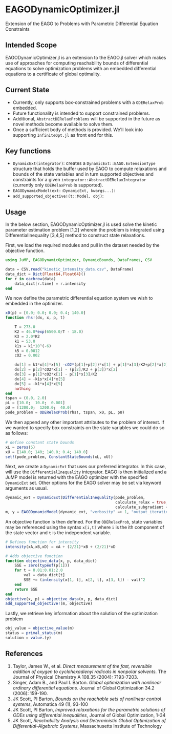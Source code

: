 # EAGODynamicOptimizer.jl
Extension of the EAGO to Problems with Parametric Differential Equation Constraints

## Intended Scope

EAGODynamicOptimizer.jl is an extension to the EAGO.jl solver which makes use
of approaches for computing reachability bounds of differential equations to
solve optimization problems with an embedded differential equations to a certificate of global optimality.

## Current State

- Currently, only supports box-constrained problems with a `ODERelaxProb` embedded.
- Future functionality is intended to support constrained problems.
- Additional, `AbstractDERelaxProblems` will be supported in the future as novel
methods become available to solve them.
- Once a sufficient body of methods is provided. We'll look into supporting `InfiniteOpt.jl`
as front end for this.

## Key functions

- `DynamicExt(integrator)`: creates a `DynamicExt::EAGO.ExtensionType` structure
that holds the buffer used by EAGO to compute relaxations and bounds of the
state variables and in turn supported objectives and constraints for a given
`integrator::AbstractDERelaxIntegrator` (currently only `ODERelaxProb` is supported).
- `EAGODynamicModel(ext::DynamicExt, kwargs...)`:
- `add_supported_objective!(t::Model, obj)`:

## Usage

In the below section, EAGODynamicOptimizer.jl is used solve the kinetic
parameter estimation problem [1,2] wherein the problem is integrated using
DifferentialInequality [3,4,5] method to construct state relaxations.

First, we load the required modules and pull in the dataset needed by the
objective function.
```julia
using JuMP, EAGODynamicOptimizer, DynamicBounds, DataFrames, CSV

data = CSV.read("kinetic_intensity_data.csv", DataFrame)
data_dict = Dict{Float64,Float64}()
for r in eachrow(data)
    data_dict[r.time] = r.intensity
end
```

We now define the parametric differential equation system we wish to embedded
in the optimizer.
```julia
x0(p) = [0.0; 0.0; 0.0; 0.4; 140.0]
function rhs!(dx, x, p, t)

    T = 273.0
    K2 = 46.0*exp(6500.0/T - 18.0)
    K3 = 2.0*K2
    k1 = 53.0
    k1s = k1*10^(-6)
    k5 = 0.0012
    cO2 = 0.002

    dx[1] = k1*x[4]*x[5] -cO2*(p[1]+p[2])*x[1] + p[1]*x[3]/K2+p[2]*x[2]/K3-k5*x[1]*x[1]
    dx[2] = p[2]*cO2*x[1] - (p[2]/K3 + p[3])*x[2]
    dx[3] = p[1]*cO2*x[1] - p[1]*x[3]/K2
    dx[4] = -k1s*x[4]*x[5]
    dx[5] = -k1*x[4]*x[5]
    nothing
end
tspan = (0.0, 2.0)
pL = [10.0;  10.0;  0.001]
pU = [1200.0;  1200.0;  40.0]
pode_problem = ODERelaxProb(rhs!, tspan, x0, pL, pU)
```

We then append any other important attributes to the problem of interest. If
we wanted to specify box constraints on the state variables we could do so as follows:
```julia
# define constant state bounds
xL = zeros(5)
xU = [140.0; 140; 140.0; 0.4; 140.0]
set!(pode_problem, ConstantStateBounds(xL, xU))
```

Next, we create a `DynamicExt` that uses our preferred integrator. In this case,
will use the `DifferentialInequality` integrator. EAGO is then initialized
and a JuMP model is returned with the EAGO optimizer with the specified
`DynamicExt` set. Other options for the EAGO solver may be set via keyword arguments
as usual.
```julia
dynamic_ext = DynamicExt(DifferentialInequality(pode_problem,
                                                calculate_relax = true,
                                                calculate_subgradient = true))
m, y = EAGODynamicModel(dynamic_ext, "verbosity" => 1, "output_iterations" => 1)
```

An objective function is then defined. For the `ODERelaxProb`, state variables
may be referenced using the syntax `x[i,t]` where `i` is the ith component of the
state vector and `t` is the independent variable.
```julia
# Defines function for intensity
intensity(xA,xB,xD) = xA + (2/21)*xB + (2/21)*xD

# Adds objective function
function objective_data(x, p, data_dict)
    SSE = zero(typeof(p[1]))
    for t = 0.01:0.01:2.0
        val = data_dict[t]
        SSE += (intensity(x[1, t], x[2, t], x[3, t]) - val)^2
    end
    return SSE
end
objective(x, p) = objective_data(x, p, data_dict)
add_supported_objective!(m, objective)
```

Lastly, we retrieve key information about the solution of the optimization problem
```julia
obj_value = objective_value(m)
status = primal_status(m)
solution = value.(y)
```

## References
1. Taylor, James W., et al. *Direct measurement of the fast, reversible addition of oxygen to cyclohexadienyl radicals in nonpolar solvents.* The Journal of Physical Chemistry A 108.35 (2004): 7193-7203.
2. Singer, Adam B., and Paul I. Barton. *Global optimization with nonlinear ordinary differential equations.* Journal of Global Optimization 34.2 (2006): 159-190.
3. JK Scott, PI Barton, *Bounds on the reachable sets of nonlinear control systems*,
  Automatica 49 (1), 93-100
4. JK Scott, PI Barton, *Improved relaxations for the parametric solutions of ODEs using differential inequalities*, Journal of Global Optimization, 1-34
5. JK Scott, *Reachability Analysis and Deterministic Global Optimization of Differential-Algebraic Systems*, Massachusetts Institute of Technology
